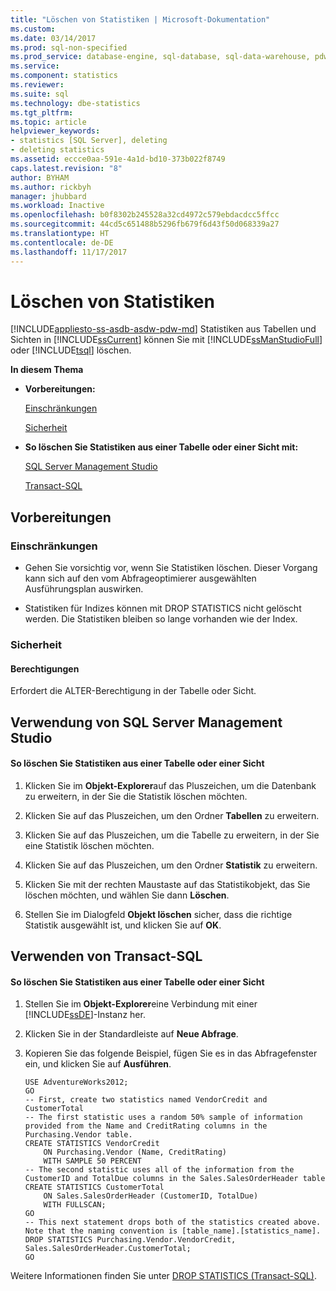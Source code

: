 ```yaml
---
title: "Löschen von Statistiken | Microsoft-Dokumentation"
ms.custom: 
ms.date: 03/14/2017
ms.prod: sql-non-specified
ms.prod_service: database-engine, sql-database, sql-data-warehouse, pdw
ms.service: 
ms.component: statistics
ms.reviewer: 
ms.suite: sql
ms.technology: dbe-statistics
ms.tgt_pltfrm: 
ms.topic: article
helpviewer_keywords:
- statistics [SQL Server], deleting
- deleting statistics
ms.assetid: eccce0aa-591e-4a1d-bd10-373b022f8749
caps.latest.revision: "8"
author: BYHAM
ms.author: rickbyh
manager: jhubbard
ms.workload: Inactive
ms.openlocfilehash: b0f8302b245528a32cd4972c579ebdacdcc5ffcc
ms.sourcegitcommit: 44cd5c651488b5296fb679f6d43f50d068339a27
ms.translationtype: HT
ms.contentlocale: de-DE
ms.lasthandoff: 11/17/2017
---
```

# <a name="delete-statistics"></a>Löschen von Statistiken
[!INCLUDE[appliesto-ss-asdb-asdw-pdw-md](../../includes/appliesto-ss-asdb-asdw-pdw-md.md)] Statistiken aus Tabellen und Sichten in [!INCLUDE[ssCurrent](../../includes/sscurrent-md.md)] können Sie mit [!INCLUDE[ssManStudioFull](../../includes/ssmanstudiofull-md.md)] oder [!INCLUDE[tsql](../../includes/tsql-md.md)] löschen.  
  
 **In diesem Thema**  
  
-   **Vorbereitungen:**  
  
     [Einschränkungen](#Restrictions)  
  
     [Sicherheit](#Security)  
  
-   **So löschen Sie Statistiken aus einer Tabelle oder einer Sicht mit:**  
  
     [SQL Server Management Studio](#SSMSProcedure)  
  
     [Transact-SQL](#TsqlProcedure)  
  
##  <a name="BeforeYouBegin"></a> Vorbereitungen  
  
###  <a name="Restrictions"></a> Einschränkungen  
  
-   Gehen Sie vorsichtig vor, wenn Sie Statistiken löschen. Dieser Vorgang kann sich auf den vom Abfrageoptimierer ausgewählten Ausführungsplan auswirken.  
  
-   Statistiken für Indizes können mit DROP STATISTICS nicht gelöscht werden. Die Statistiken bleiben so lange vorhanden wie der Index.  
  
###  <a name="Security"></a> Sicherheit  
  
####  <a name="Permissions"></a> Berechtigungen  
 Erfordert die ALTER-Berechtigung in der Tabelle oder Sicht.  
  
##  <a name="SSMSProcedure"></a> Verwendung von SQL Server Management Studio  
  
#### <a name="to-drop-statistics-from-a-table-or-view"></a>So löschen Sie Statistiken aus einer Tabelle oder einer Sicht  
  
1.  Klicken Sie im **Objekt-Explorer**auf das Pluszeichen, um die Datenbank zu erweitern, in der Sie die Statistik löschen möchten.  
  
2.  Klicken Sie auf das Pluszeichen, um den Ordner **Tabellen** zu erweitern.  
  
3.  Klicken Sie auf das Pluszeichen, um die Tabelle zu erweitern, in der Sie eine Statistik löschen möchten.  
  
4.  Klicken Sie auf das Pluszeichen, um den Ordner **Statistik** zu erweitern.  
  
5.  Klicken Sie mit der rechten Maustaste auf das Statistikobjekt, das Sie löschen möchten, und wählen Sie dann **Löschen**.  
  
6.  Stellen Sie im Dialogfeld **Objekt löschen** sicher, dass die richtige Statistik ausgewählt ist, und klicken Sie auf **OK**.  
  
##  <a name="TsqlProcedure"></a> Verwenden von Transact-SQL  
  
#### <a name="to-drop-statistics-from-a-table-or-view"></a>So löschen Sie Statistiken aus einer Tabelle oder einer Sicht  
  
1.  Stellen Sie im **Objekt-Explorer**eine Verbindung mit einer [!INCLUDE[ssDE](../../includes/ssde-md.md)]-Instanz her.  
  
2.  Klicken Sie in der Standardleiste auf **Neue Abfrage**.  
  
3.  Kopieren Sie das folgende Beispiel, fügen Sie es in das Abfragefenster ein, und klicken Sie auf **Ausführen**.  
  
    ```  
    USE AdventureWorks2012;  
    GO  
    -- First, create two statistics named VendorCredit and CustomerTotal  
    -- The first statistic uses a random 50% sample of information provided from the Name and CreditRating columns in the Purchasing.Vendor table.  
    CREATE STATISTICS VendorCredit  
        ON Purchasing.Vendor (Name, CreditRating)  
        WITH SAMPLE 50 PERCENT  
    -- The second statistic uses all of the information from the CustomerID and TotalDue columns in the Sales.SalesOrderHeader table  
    CREATE STATISTICS CustomerTotal  
        ON Sales.SalesOrderHeader (CustomerID, TotalDue)  
        WITH FULLSCAN;  
    GO  
    -- This next statement drops both of the statistics created above. Note that the naming convention is [table_name].[statistics_name].  
    DROP STATISTICS Purchasing.Vendor.VendorCredit, Sales.SalesOrderHeader.CustomerTotal;  
    GO  
    ```  
  
 Weitere Informationen finden Sie unter [DROP STATISTICS &#40;Transact-SQL&#41;](../../t-sql/statements/drop-statistics-transact-sql.md).  
  
  
